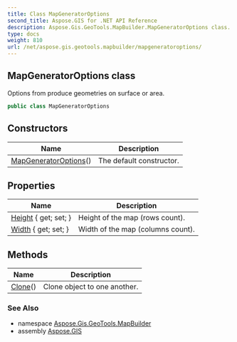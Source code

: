 ```yaml
---
title: Class MapGeneratorOptions
second_title: Aspose.GIS for .NET API Reference
description: Aspose.Gis.GeoTools.MapBuilder.MapGeneratorOptions class. Options from produce geometries on surface or area.
type: docs
weight: 810
url: /net/aspose.gis.geotools.mapbuilder/mapgeneratoroptions/
---
```

## MapGeneratorOptions class

Options from produce geometries on surface or area.

```csharp
public class MapGeneratorOptions
```

## Constructors

| Name | Description |
| --- | --- |
| [MapGeneratorOptions](mapgeneratoroptions/)() | The default constructor. |

## Properties

| Name | Description |
| --- | --- |
| [Height](../../aspose.gis.geotools.mapbuilder/mapgeneratoroptions/height/) { get; set; } | Height of the map (rows count). |
| [Width](../../aspose.gis.geotools.mapbuilder/mapgeneratoroptions/width/) { get; set; } | Width of the map (columns count). |

## Methods

| Name | Description |
| --- | --- |
| [Clone](../../aspose.gis.geotools.mapbuilder/mapgeneratoroptions/clone/)() | Clone object to one another. |

### See Also

* namespace [Aspose.Gis.GeoTools.MapBuilder](../../aspose.gis.geotools.mapbuilder/)
* assembly [Aspose.GIS](../../)


